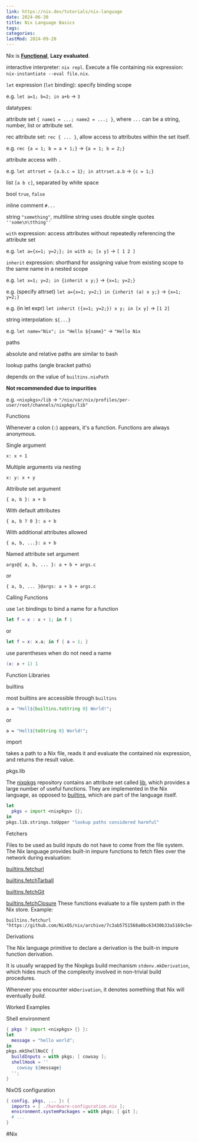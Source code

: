 ```yaml
---
link: https://nix.dev/tutorials/nix-language
date: 2024-06-30
title: Nix Language Basics
tags:
categories:
lastMod: 2024-09-20
---
```

Nix is **[Functional]([[FP]])**, **Lazy evaluated**.

interactive interpreter: `nix repl`. Execute a file containing nix expression: `nix-instantiate --eval file.nix`.

`let` expression (`let` binding): specify binding scope

e.g. `let a=1; b=2; in a+b` -> `3`

datatypes:

attribute set `{ name1 = ...; name2 = ...; }`, where `...` can be a string, number, list or attribute set.

rec attribute set: `rec { ... }`, allow access to attributes within the set itself.

e.g. `rec {a = 1; b = a + 1;}` -> `{a = 1; b = 2;}`

attribute access with `.`

e.g. `let attrset = {a.b.c = 1}; in attrset.a.b` -> `{c = 1;}`

list `[a b c]`, separated by white space

bool `true`, `false`

inline comment `#...`

string `"something"`, multiline string uses double single quotes `''some\n\tthing''`

`with` expression: access attributes without repeatedly referencing the attribute set

e.g. `let a={x=1; y=2;}; in with a; [x y]` -> `[ 1 2 ]`

`inherit` expression: shorthand for assigning value from existing scope to the same name in a nested scope

e.g. `let x=1; y=2; in {inherit x y;}` -> `{x=1; y=2;}`

e.g. (specify attrset) `let a={x=1; y=2;} in {inherit (a) x y;}` -> `{x=1; y=2;}`

e.g. (in let expr) `let inherit ({x=1; y=2;}) x y; in [x y]` -> `[1 2]`

string interpolation: `${...}`

e.g. `let name="Nix"; in "Hello ${name}"` -> `"Hello Nix`

paths

absolute and relative paths are similar to bash

lookup paths (angle bracket paths)

depends on the value of `builtins.nixPath`

**Not recommended due to impurities**

e.g. `<nixpkgs>/lib` -> `"/nix/var/nix/profiles/per-user/root/channels/nixpkgs/lib"`

Functions

Whenever a colon (`:`) appears, it's a function. Functions are always anonymous.

Single argument

```
x: x + 1
```

Multiple arguments via nesting
```
x: y: x + y
```

Attribute set argument
```
{ a, b }: a + b
```

With default attributes

```
{ a, b ? 0 }: a + b
```

With additional attributes allowed

```
{ a, b, ...}: a + b
```

Named attribute set argument

```
args@{ a, b, ... }: a + b + args.c
```

or
```
{ a, b, ... }@args: a + b + args.c
```

Calling Functions

use `let` bindings to bind a name for a function
```nix
let f = x : x + 1; in f 1
```
or
```nix
let f = x: x.a; in f { a = 1; }
```

use parentheses when do not need a name
```nix
(x: x + 1) 1
```

Function Libraries

builtins

most builtins are accessible through `builtins`
```nix
a = "Hell${builtins.toString 0} World!";
```
or
```nix
a = "Hell${toString 0} World!";
```

import

takes a path to a Nix file, reads it and evaluate the contained nix expression, and returns the result value.

pkgs.lib

The [nixpkgs](https://github.com/NixOS/nixpkgs) repository contains an attribute set called [lib](https://github.com/NixOS/nixpkgs/blob/master/lib/default.nix), which provides a large number of useful functions.
They are implemented in the Nix language, as opposed to [builtins](https://nix.dev/tutorials/nix-language#builtins), which are part of the language itself.
```nix
let
  pkgs = import <nixpkgs> {};
in
pkgs.lib.strings.toUpper "lookup paths considered harmful"
```

Fetchers

Files to be used as build inputs do not have to come from the file system.
The Nix language provides built-in impure functions to fetch files over the network during evaluation:

[builtins.fetchurl](https://nix.dev/manual/nix/stable/language/builtins.html#builtins-fetchurl)

[builtins.fetchTarball](https://nix.dev/manual/nix/stable/language/builtins.html#builtins-fetchTarball)

[builtins.fetchGit](https://nix.dev/manual/nix/stable/language/builtins.html#builtins-fetchGit)

[builtins.fetchClosure](https://nix.dev/manual/nix/stable/language/builtins.html#builtins-fetchClosure)
These functions evaluate to a file system path in the Nix store.
Example:
```
builtins.fetchurl "https://github.com/NixOS/nix/archive/7c3ab5751568a0bc63430b33a5169c5e4784a0f
```

Derivations

The Nix language primitive to declare a derivation is the built-in impure function derivation.

It is usually wrapped by the Nixpkgs build mechanism `stdenv.mkDerivation`, which hides much of the complexity involved in non-trivial build procedures.

Whenever you encounter `mkDerivation`, it denotes something that Nix will eventually *build*.

Worked Examples

Shell environment
```nix
{ pkgs ? import <nixpkgs> {} }:
let
  message = "hello world";
in
pkgs.mkShellNoCC {
  buildInputs = with pkgs; [ cowsay ];
  shellHook = ''
    cowsay ${message}
  '';
}
```

NixOS configuration
```nix
{ config, pkgs, ... }: {
  imports = [ ./hardware-configuration.nix ];
  environment.systemPackages = with pkgs; [ git ];
  # ...
}
```

#Nix
